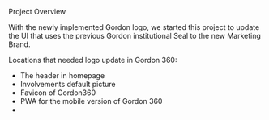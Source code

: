 Project Overview

With the newly implemented Gordon logo, we started this project to update the UI that uses the previous Gordon institutional Seal to the new Marketing Brand.

Locations that needed logo update in Gordon 360:

- The header in homepage
- Involvements default picture
- Favicon of Gordon360
- PWA for the mobile version of Gordon 360
-
